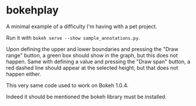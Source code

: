 # bokehplay
A minimal example of a difficulty I'm having with a pet project.

Run it with `bokeh serve --show sample_annotations.py`.

Upon defining the upper and lower boundaries and pressing the "Draw range" button, a green box should show in the graph, but this does not happen.
Same with defining a value and pressing the "Draw span" button, a red dashed line should appear at the selected height, but that does not happen either.

This very same code used to work on Bokeh 1.0.4.

Indeed it should be mentioned the bokeh library must be installed.
